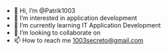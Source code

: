 - 👋 Hi, I’m @Patrik1003
- 👀 I’m interested in application development
- 🌱 I’m currently learning IT Application Development
- 💞️ I’m looking to collaborate on 
- 📫 How to reach me 1003secreto@gmail.com

<!---
Patrik1003/Patrik1003 is a ✨ special ✨ repository because its `README.md` (this file) appears on your GitHub profile.
You can click the Preview link to take a look at your changes.
--->

